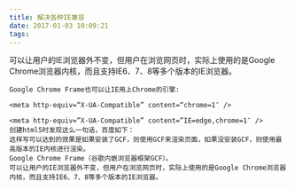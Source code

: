 ```yaml
---
title: 解决各种IE兼容
date: 2017-01-03 10:09:21
tags:
---
```

可以让用户的IE浏览器外不变，但用户在浏览网页时，实际上使用的是Google Chrome浏览器内核，而且支持IE6、7、8等多个版本的IE浏览器。

<!-- more -->

```
Google Chrome Frame也可以让IE用上Chrome的引擎:

<meta http-equiv=“X-UA-Compatible” content=“chrome=1″ />

<meta http-equiv=”X-UA-Compatible” content=”IE=edge,chrome=1″ />
创建html5时发现这么一句话，百度如下：
这样写可以达到的效果是如果安装了GCF，则使用GCF来渲染页面，如果没安装GCF，则使用最高版本的IE内核进行渲染。
Google Chrome Frame（谷歌内嵌浏览器框架GCF）。
可以让用户的IE浏览器外不变，但用户在浏览网页时，实际上使用的是Google Chrome浏览器内核，而且支持IE6、7、8等多个版本的IE浏览器。
```

